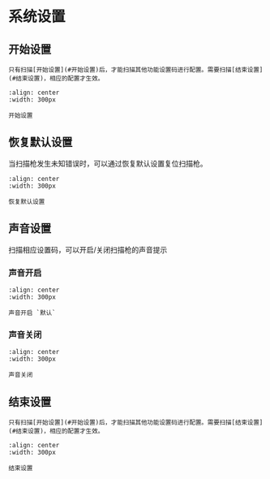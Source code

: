 # 系统设置

## 开始设置

```{note}
只有扫描[开始设置](#开始设置)后，才能扫描其他功能设置码进行配置。需要扫描[结束设置](#结束设置)，相应的配置才生效。
```

```{figure} ../../media/23SETUPE1.png
:align: center
:width: 300px

开始设置
```

## 恢复默认设置
当扫描枪发生未知错误时，可以通过恢复默认设置复位扫描枪。


```{figure} ../../media/40DFTPAM4.png
:align: center
:width: 300px

恢复默认设置
```


## 声音设置
扫描相应设置码，可以开启/关闭扫描枪的声音提示

### 声音开启
```{figure} ../../media/40BUZZERON5.png
:align: center
:width: 300px

声音开启 `默认`
```

### 声音关闭
```{figure} ../../media/40BUZZEROFF6.png
:align: center
:width: 300px

声音关闭
```

## 结束设置

```{note}
只有扫描[开始设置](#开始设置)后，才能扫描其他功能设置码进行配置。需要扫描[结束设置](#结束设置)，相应的配置才生效。
```

```{figure} ../../media/23SETUPE0.png
:align: center
:width: 300px

结束设置
```


